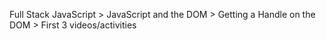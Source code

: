 Full Stack JavaScript > JavaScript and the DOM > Getting a Handle on the DOM > First 3 videos/activities
